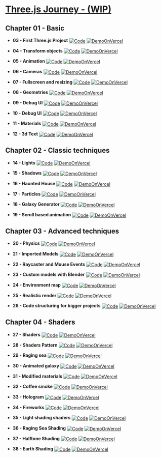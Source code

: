 
<!------------------[DEFINE AREA]------------------>
[ThreeJsJourneyLogo]: /assets/threejs.png
[BrunoFormation]: https://threejs-journey.com/

[GitHubIcon]: https://img.shields.io/badge/-Code-181717?style=for-the-badge&logo=github&logoColor=white
[DemoOnVercel]: https://img.shields.io/badge/-Demo%20on%20Vercel-000000?style=for-the-badge&logo=vercel&logoColor=white

[03ViewCode]: https://github.com/XeuWayy/Three.jsJourney/tree/main/Chapter%2001%3A%20Basics/03.First%20Three.js%20Project
[03Demo]: https://firstthreeproject.vercel.app/

[04ViewCode]: https://github.com/XeuWayy/Three.jsJourney/tree/main/Chapter%2001%3A%20Basics/04.Transform%20objects
[04Demo]: https://04transformobjects.vercel.app/

[05ViewCode]: https://github.com/XeuWayy/Three.jsJourney/tree/main/Chapter%2001%3A%20Basics/05.Animation
[05Demo]: https://05animation.vercel.app

[06ViewCode]: https://github.com/XeuWayy/Three.jsJourney/tree/main/Chapter%2001%3A%20Basics/06.Cameras
[06Demo]: https://06cameras.vercel.app

[07ViewCode]: https://github.com/XeuWayy/Three.jsJourney/tree/main/Chapter%2001%3A%20Basics/07.Fullscreen%20and%20resizing
[07Demo]: https://07fullscreenandresizing.vercel.app

[08ViewCode]: https://github.com/XeuWayy/Three.jsJourney/tree/main/Chapter%2001%3A%20Basics/08.Geometries
[08Demo]: https://08geometries.vercel.app

[09ViewCode]: https://github.com/XeuWayy/Three.jsJourney/tree/main/Chapter%2001%3A%20Basics/09.Debug%20UI
[09Demo]: https://09debugui.vercel.app

[10ViewCode]: https://github.com/XeuWayy/Three.jsJourney/tree/main/Chapter%2001%3A%20Basics/10.Textures
[10Demo]: https://10textures.vercel.app

[11ViewCode]: https://github.com/XeuWayy/Three.jsJourney/tree/main/Chapter%2001%3A%20Basics/11.Materials
[11Demo]: https://11materials.vercel.app

[12ViewCode]: https://github.com/XeuWayy/Three.jsJourney/tree/main/Chapter%2001%3A%20Basics/12.3d%20Text
[12Demo]: https://123dtext.vercel.app

[14ViewCode]: https://github.com/XeuWayy/Three.jsJourney/tree/main/Chapter%2002%3A%20Classic%20techniques/14.Lights
[14Demo]: https://14lights.vercel.app

[15ViewCode]: https://github.com/XeuWayy/Three.jsJourney/tree/main/Chapter%2002%3A%20Classic%20techniques/15.Shadows
[15Demo]: https://15shadows.vercel.app

[16ViewCode]: https://github.com/XeuWayy/Three.jsJourney/tree/main/Chapter%2002%3A%20Classic%20techniques/16.Haunted%20House
[16Demo]: https://16hauntedhouse.vercel.app

[17ViewCode]: https://github.com/XeuWayy/Three.jsJourney/tree/main/Chapter%2002%3A%20Classic%20techniques/17.Particles
[17Demo]: https://17particles.vercel.app

[18ViewCode]: https://github.com/XeuWayy/Three.jsJourney/tree/main/Chapter%2002%3A%20Classic%20techniques/18.Galaxy%20Generator
[18Demo]: https://18galaxygenerator.vercel.app

[19ViewCode]: https://github.com/XeuWayy/Three.jsJourney/tree/main/Chapter%2002%3A%20Classic%20techniques/19.Scroll%20based%20animation
[19Demo]: https://19scroolbasedanimation.vercel.app

[20ViewCode]: https://github.com/XeuWayy/Three.jsJourney/tree/main/Chapter%2003%3A%20Advanced%20techniques/20.Physics
[20Demo]: https://20physics.vercel.app

[21ViewCode]: https://github.com/XeuWayy/Three.jsJourney/tree/main/Chapter%2003%3A%20Advanced%20techniques/21.Imported%20Models
[21Demo]: https://21importedmodels.vercel.app

[22ViewCode]: https://github.com/XeuWayy/Three.jsJourney/tree/f652178dcfecb45902453bf472e2f194459b0b01/Chapter%2003%3A%20Advanced%20techniques/22.Raycaster%20and%20Mouse%20Events
[22Demo]: https://22raycasterandmouseevents.vercel.app

[23ViewCode]: https://github.com/XeuWayy/Three.jsJourney/tree/f652178dcfecb45902453bf472e2f194459b0b01/Chapter%2003%3A%20Advanced%20techniques/23.Custom%20models%20with%20Blender
[23Demo]: https://23custommodelswithblender.vercel.app

[24ViewCode]: https://github.com/XeuWayy/Three.jsJourney/tree/f652178dcfecb45902453bf472e2f194459b0b01/Chapter%2003%3A%20Advanced%20techniques/24.Environment%20map
[24Demo]: https://24environmentmap.vercel.app

[25ViewCode]: https://github.com/XeuWayy/Three.jsJourney/tree/f652178dcfecb45902453bf472e2f194459b0b01/Chapter%2003%3A%20Advanced%20techniques/25.Realistic%20render
[25Demo]: https://25realisticrender.vercel.app

[26ViewCode]: https://github.com/XeuWayy/Three.jsJourney/tree/f652178dcfecb45902453bf472e2f194459b0b01/Chapter%2003%3A%20Advanced%20techniques/26.Code%20structuring%20for%20bigger%20projects
[26Demo]: https://26codestructuringforbiggerprojects.vercel.app

[27ViewCode]: https://github.com/XeuWayy/Three.jsJourney/tree/071f7e51f8bed11a14205a5e706b431bd808487d/Chapter%2004%3A%20Shaders/27.Shaders
[27Demo]: https://

[28ViewCode]: https://github.com/XeuWayy/Three.jsJourney/tree/071f7e51f8bed11a14205a5e706b431bd808487d/Chapter%2004%3A%20Shaders/28.Shader%20patterns
[28Demo]: https://

[29ViewCode]: https://github.com/XeuWayy/Three.jsJourney/tree/071f7e51f8bed11a14205a5e706b431bd808487d/Chapter%2004%3A%20Shaders/29.Raging%20sea
[29Demo]: https://

[30ViewCode]: https://github.com/XeuWayy/Three.jsJourney/tree/071f7e51f8bed11a14205a5e706b431bd808487d/Chapter%2004%3A%20Shaders/30.Animated%20galaxy
[30Demo]: https://

[31ViewCode]: https://github.com/XeuWayy/Three.jsJourney/tree/071f7e51f8bed11a14205a5e706b431bd808487d/Chapter%2004%3A%20Shaders/31.Modified%20materials
[31Demo]: https://

[32ViewCode]: https://github.com/XeuWayy/Three.jsJourney/tree/071f7e51f8bed11a14205a5e706b431bd808487d/Chapter%2004%3A%20Shaders/32.Coffee%20Smoke
[32Demo]: https://

[33ViewCode]: https://github.com/XeuWayy/Three.jsJourney/tree/071f7e51f8bed11a14205a5e706b431bd808487d/Chapter%2004%3A%20Shaders/33.Hologram
[33Demo]: https://

[34ViewCode]: https://github.com/XeuWayy/Three.jsJourney/tree/071f7e51f8bed11a14205a5e706b431bd808487d/Chapter%2004%3A%20Shaders/34.Fireworks
[34Demo]: https://

[35ViewCode]: https://github.com/XeuWayy/Three.jsJourney/tree/071f7e51f8bed11a14205a5e706b431bd808487d/Chapter%2004%3A%20Shaders/35.Light%20shading%20shaders
[35Demo]: https://

[36ViewCode]: https://github.com/XeuWayy/Three.jsJourney/tree/071f7e51f8bed11a14205a5e706b431bd808487d/Chapter%2004%3A%20Shaders/36.Raging%20Sea%20Shading
[36Demo]: https://

[37ViewCode]: https://github.com/XeuWayy/Three.jsJourney/tree/071f7e51f8bed11a14205a5e706b431bd808487d/Chapter%2004%3A%20Shaders/37.Halftone%20Shading
[37Demo]: https://

[38ViewCode]: https://github.com/XeuWayy/Three.jsJourney/tree/6ee345c3482464edd91f89c299690c5dae57890c/Chapter%2004%3A%20Shaders/38.Earth
[38Demo]: https://

<!------------------[README AREA]------------------>

# [Three.js Journey - (WIP)][BrunoFormation]

## Chapter 01 - Basic
*  **03 - First Three.js Project**
   <span style="vertical-align: middle;">[![Code][GitHubIcon]][03ViewCode]</span>
   <span style="vertical-align: middle;">[![DemoOnVercel]][03Demo]</span>

*  **04 - Transform objects** 
    <span style="vertical-align: middle;">[![Code][GitHubIcon]][04ViewCode]</span>
    <span style="vertical-align: middle;">[![DemoOnVercel]][04Demo]</span>

*  **05 - Animation**
   <span style="vertical-align: middle;">[![Code][GitHubIcon]][05ViewCode]</span>
   <span style="vertical-align: middle;">[![DemoOnVercel]][05Demo]</span>

*  **06 - Cameras**
   <span style="vertical-align: middle;">[![Code][GitHubIcon]][06ViewCode]</span>
   <span style="vertical-align: middle;">[![DemoOnVercel]][06Demo]</span>

*  **07 - Fullscreen and resizing**
    <span style="vertical-align: middle;">[![Code][GitHubIcon]][07ViewCode]</span>
    <span style="vertical-align: middle;">[![DemoOnVercel]][07Demo]</span>

*  **08 - Geometries**
   <span style="vertical-align: middle;">[![Code][GitHubIcon]][08ViewCode]</span>
   <span style="vertical-align: middle;">[![DemoOnVercel]][08Demo]</span>

*  **09 - Debug UI**
   <span style="vertical-align: middle;">[![Code][GitHubIcon]][09ViewCode]</span>
   <span style="vertical-align: middle;">[![DemoOnVercel]][09Demo]</span>

*  **10 - Debug UI**
   <span style="vertical-align: middle;">[![Code][GitHubIcon]][10ViewCode]</span>
   <span style="vertical-align: middle;">[![DemoOnVercel]][10Demo]</span>

*  **11 - Materials**
   <span style="vertical-align: middle;">[![Code][GitHubIcon]][11ViewCode]</span>
   <span style="vertical-align: middle;">[![DemoOnVercel]][11Demo]</span>

*  **12 - 3d Text**
   <span style="vertical-align: middle;">[![Code][GitHubIcon]][12ViewCode]</span>
   <span style="vertical-align: middle;">[![DemoOnVercel]][12Demo]</span>

## Chapter 02 - Classic techniques

*  **14 - Lights**
   <span style="vertical-align: middle;">[![Code][GitHubIcon]][14ViewCode]</span>
   <span style="vertical-align: middle;">[![DemoOnVercel]][14Demo]</span>

*  **15 - Shadows**
   <span style="vertical-align: middle;">[![Code][GitHubIcon]][15ViewCode]</span>
   <span style="vertical-align: middle;">[![DemoOnVercel]][15Demo]</span>

*  **16 - Haunted House**
   <span style="vertical-align: middle;">[![Code][GitHubIcon]][16ViewCode]</span>
   <span style="vertical-align: middle;">[![DemoOnVercel]][16Demo]</span>

*  **17 - Particles**
   <span style="vertical-align: middle;">[![Code][GitHubIcon]][17ViewCode]</span>
   <span style="vertical-align: middle;">[![DemoOnVercel]][17Demo]</span>

*  **18 - Galaxy Generator**
   <span style="vertical-align: middle;">[![Code][GitHubIcon]][18ViewCode]</span>
   <span style="vertical-align: middle;">[![DemoOnVercel]][18Demo]</span>

*  **19 - Scroll based animation**
   <span style="vertical-align: middle;">[![Code][GitHubIcon]][19ViewCode]</span>
   <span style="vertical-align: middle;">[![DemoOnVercel]][19Demo]</span>

## Chapter 03 - Advanced techniques

*  **20 - Physics**
   <span style="vertical-align: middle;">[![Code][GitHubIcon]][20ViewCode]</span>
   <span style="vertical-align: middle;">[![DemoOnVercel]][20Demo]</span>

*  **21 - Imported Models**
   <span style="vertical-align: middle;">[![Code][GitHubIcon]][21ViewCode]</span>
   <span style="vertical-align: middle;">[![DemoOnVercel]][21Demo]</span>

*  **22 - Raycaster and Mouse Events**
   <span style="vertical-align: middle;">[![Code][GitHubIcon]][22ViewCode]</span>
   <span style="vertical-align: middle;">[![DemoOnVercel]][22Demo]</span>

*  **23 - Custom models with Blender**
   <span style="vertical-align: middle;">[![Code][GitHubIcon]][23ViewCode]</span>
   <span style="vertical-align: middle;">[![DemoOnVercel]][23Demo]</span>

*  **24 - Environment map**
   <span style="vertical-align: middle;">[![Code][GitHubIcon]][24ViewCode]</span>
   <span style="vertical-align: middle;">[![DemoOnVercel]][24Demo]</span>

*  **25 - Realistic render**
   <span style="vertical-align: middle;">[![Code][GitHubIcon]][25ViewCode]</span>
   <span style="vertical-align: middle;">[![DemoOnVercel]][25Demo]</span>

*  **26 - Code structuring for bigger projects**
   <span style="vertical-align: middle;">[![Code][GitHubIcon]][26ViewCode]</span>
   <span style="vertical-align: middle;">[![DemoOnVercel]][26Demo]</span>

## Chapter 04 - Shaders

*  **27 - Shaders**
   <span style="vertical-align: middle;">[![Code][GitHubIcon]][27ViewCode]</span>
   <span style="vertical-align: middle;">[![DemoOnVercel]][27Demo]</span>

*  **28 - Shaders Pattern**
   <span style="vertical-align: middle;">[![Code][GitHubIcon]][28ViewCode]</span>
   <span style="vertical-align: middle;">[![DemoOnVercel]][28Demo]</span>

*  **29 - Raging sea**
   <span style="vertical-align: middle;">[![Code][GitHubIcon]][29ViewCode]</span>
   <span style="vertical-align: middle;">[![DemoOnVercel]][29Demo]</span>

*  **30 - Animated galaxy**
   <span style="vertical-align: middle;">[![Code][GitHubIcon]][30ViewCode]</span>
   <span style="vertical-align: middle;">[![DemoOnVercel]][30Demo]</span>

*  **31 - Modified materials**
   <span style="vertical-align: middle;">[![Code][GitHubIcon]][31ViewCode]</span>
   <span style="vertical-align: middle;">[![DemoOnVercel]][31Demo]</span>

*  **32 - Coffee smoke**
   <span style="vertical-align: middle;">[![Code][GitHubIcon]][32ViewCode]</span>
   <span style="vertical-align: middle;">[![DemoOnVercel]][32Demo]</span>

*  **33 - Hologram**
   <span style="vertical-align: middle;">[![Code][GitHubIcon]][33ViewCode]</span>
   <span style="vertical-align: middle;">[![DemoOnVercel]][33Demo]</span>

*  **34 - Fireworks**
   <span style="vertical-align: middle;">[![Code][GitHubIcon]][34ViewCode]</span>
   <span style="vertical-align: middle;">[![DemoOnVercel]][34Demo]</span>

*  **35 - Light shading shaders**
   <span style="vertical-align: middle;">[![Code][GitHubIcon]][35ViewCode]</span>
   <span style="vertical-align: middle;">[![DemoOnVercel]][35Demo]</span>

*  **36 - Raging Sea Shading**
   <span style="vertical-align: middle;">[![Code][GitHubIcon]][36ViewCode]</span>
   <span style="vertical-align: middle;">[![DemoOnVercel]][36Demo]</span>

*  **37 - Halftone Shading**
   <span style="vertical-align: middle;">[![Code][GitHubIcon]][37ViewCode]</span>
   <span style="vertical-align: middle;">[![DemoOnVercel]][37Demo]</span>

*  **38 - Earth Shading**
   <span style="vertical-align: middle;">[![Code][GitHubIcon]][38ViewCode]</span>
   <span style="vertical-align: middle;">[![DemoOnVercel]][38Demo]</span>
